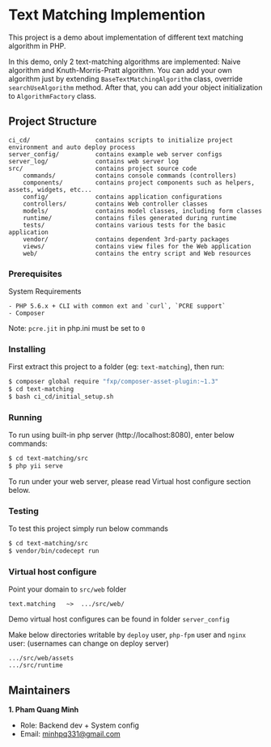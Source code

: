 # Text Matching Implemention

This project is a demo about implementation of different text matching algorithm in PHP.

In this demo, only 2 text-matching algorithms are implemented: Naive algorithm and Knuth-Morris-Pratt algorithm. You can add your own algorithm just by extending `BaseTextMatchingAlgorithm` class, override `searchUseAlgorithm` method. After that, you can add your object initialization to `AlgorithmFactory` class. 

## Project Structure

    ci_cd/                  contains scripts to initialize project environment and auto deploy process
    server_config/          contains example web server configs
    server_log/             contains web server log
    src/                    contains project source code
        commands/           contains console commands (controllers)
        components/         contains project components such as helpers, assets, widgets, etc...
        config/             contains application configurations
        controllers/        contains Web controller classes
        models/             contains model classes, including form classes
        runtime/            contains files generated during runtime
        tests/              contains various tests for the basic application
        vendor/             contains dependent 3rd-party packages
        views/              contains view files for the Web application
        web/                contains the entry script and Web resources

### Prerequisites

System Requirements

```
- PHP 5.6.x + CLI with common ext and `curl`, `PCRE support`
- Composer
```

Note: `pcre.jit` in php.ini must be set to `0` 

### Installing

First extract this project to a folder (eg: `text-matching`), then run:

```bash
$ composer global require "fxp/composer-asset-plugin:~1.3" 
$ cd text-matching
$ bash ci_cd/initial_setup.sh
```

### Running

To run using built-in php server (http://localhost:8080), enter below commands:

```bash
$ cd text-matching/src
$ php yii serve
```

To run under your web server, please read Virtual host configure section below.

### Testing

To test this project simply run below commands

```bash
$ cd text-matching/src
$ vendor/bin/codecept run
```

### Virtual host configure

Point your domain to `src/web` folder

```
text.matching   ~>  .../src/web/

```

Demo virtual host configures can be found in folder `server_config`

Make below directories writable by `deploy` user, `php-fpm` user and `nginx` user: (usernames can change on deploy server)

```
.../src/web/assets
.../src/runtime
```

## Maintainers

**1. Pham Quang Minh**
    
- Role: Backend dev + System config
- Email: [minhpq331@gmail.com](minhpq331@gmail.com)

